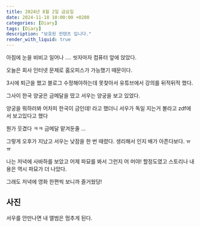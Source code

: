 ```yaml
---
title: 2024년 8월 2일 금요일
date: 2024-11-18 10:00:00 +0200
categories: [Diary]
tags: [Diary]
description: "보호된 컨텐츠 입니다."
render_with_liquid: true
---
```





아침에 눈을 비비고 일어나 .... 씻자마자 컴퓨터 앞에 앉았다.

오늘은 회사 인터넷 문제로 홈오피스가 가능했기 때문이다. 

3시에 퇴근을 했고 블로그 수정해야하는데 못찾아서 유튜브에서 강의를 뒤적뒤적 했다.

그사이 한국 양궁은 금메달을 땄고 서우는 양궁을 보고 있었다.

양궁을 뭐하러봐 어차피 한국이 금인데! 라고 했더니 서우가 독일 지는거 볼라고 zdf에서 보고있다고 했다

뭔가 웃겼다 ㅋㅋ 금메달 맡겨둔줄 ...

그렇게 오후가 지났고 서우는 낮잠을 한 번 때렸다. 생리해서 인지 배가 아픈다보다. ㅠㅠ 

나는 저녁에 사바하를 보았고 어제 파묘를 봐서 그런지 어 머야! 할정도였고 스토리나 내용은 역시 파묘가 더 나았다.

그래도 저녁에 영화 한편씩 보니까 즐거웠당!



## 사진

서우를 안만나면 내 앨범은 멈추게 된다.



